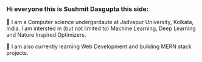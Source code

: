 ### Hi everyone this is Sushmit Dasgupta this side:
<!--
**sushmit14/sushmit14** is a ✨ _special_ ✨ repository because its `README.md` (this file) appears on your GitHub profile.

Here are some ideas to get you started:

- 
- 🤔 I’m looking for help with ...
- 💬 Ask me about ...
- 📫 How to reach me: ...
- 😄 Pronouns: ...
- ⚡ Fun fact: ...
-->
🔭 I am a Computer science undergardaute at Jadvapur University, Kolkata, India. I am intersted in (but not limited to) Machine Learning, Deep Learning and Nature Inspired Optimizers.         


🌱 I am also currently learning Web Development and building MERN stack projects.
